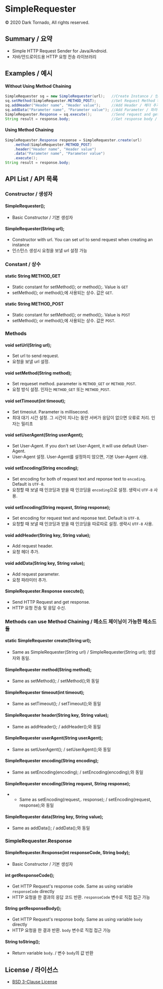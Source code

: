# SimpleRequester
© 2020 Dark Tornado, All rights reserved.

## Summary / 요약
* Simple HTTP Request Sender for Java/Android.
* 자바/안드로이드용 HTTP 요청 전송 라이브러리


## Examples / 예시

#### Without Using Method Chaining
```java
SimpleRequester sq = new SimpleRequester(url);   //Create Instance / 인스턴스 생성
sq.setMethod(SimpleRequester.METHOD_POST);       //Set Request Method type / 요청 방식 설정
sq.addHeader("Header name", "Header value");     //Add Header / 헤더 추가
sq.addData("Parameter name", "Parameter value"); //Add Parameter / 파라미터 추가
SimpleRequester.Response = sq.execute();         //Send request and get response / 요청 전송 및 결과 수신
String result = response.body;                   //Get response body / 요청 결과들 중 내용물 가지고 오기
```
#### Using Method Chaining
```java
SimpleRequester.Response response = SimpleRequester.create(url)
    .method(SimpleRequester.METHOD_POST)
    .header("Header name", "Header value")
    .data("Parameter name", "Parameter value")
    .execute();
String result = response.body;
```


## API List / API 목록

### Constructor / 생성자
####  SimpleRequester();
* Basic Constructor / 기본 생성자
#### SimpleRequester(String url);
* Constructor with url. You can set url to send request when creating an instance
* 인스턴스 생성시 요청을 보낼 url 설정 가능


### Constant / 상수
#### static String METHOD_GET
* Static constant for setMethod(); or method();. Value is `GET`
* setMethod(); or method();에 사용되는 상수. 값은 `GET`.
#### static String METHOD_POST
* Static constant for setMethod(); or method();. Value is `POST`
* setMethod(); or method();에 사용되는 상수. 값은 `POST`.


### Methods
#### void setUrl(String url);
* Set url to send request.
* 요청을 보낼 url 설정.
#### void setMethod(String method);
* Set requeset method. parameter is `METHOD_GET` or `METHOD_POST`.
* 요청 방식 설정. 인자는 `METHOD_GET` 또는 `METHOD_POST`.
#### void setTimeout(int timeout);
* Set timeoiut. Parameter is millisecond.
* 최대 대기 시간 설정. 그 시간이 지나는 동안 서버가 응답이 없으면 오류로 처리. 인자는 밀리초
#### void setUserAgent(String userAgent);
* Set User-Agent. If you don't set User-Agent, it will use default User-Agent.
* User-Agent 설정. User-Agent를 설정하지 않으면, 기본 User-Agent 사용.
#### void setEncoding(String encoding);
* Set encoding for both of request text and reponse text to `encoding`. Default is  `UTF-8`.
* 요청할 때 보낼 때 인코딩과 받을 때 인코딩을 `encoding`으로 설정. 생략시 `UTF-8` 사용.
#### void setEncoding(String request, String response);
* Set encoding for request text and reponse text. Default is  `UTF-8`.
* 요청할 때 보낼 때 인코딩과 받을 때 인코딩을 따로따로 설정. 생략시 `UTF-8` 사용.
#### void addHeader(String key, String value);
* Add request header.
* 요청 헤더 추가.
#### void addData(String key, String value);
* Add request parameter.
* 요청 파라미터 추가.
#### SimpleRequester.Response execute();
* Send HTTP Request and get response.
* HTTP 요청 전송 및 응답 수신.

### Methods can use Method Chaining / 메소드 체이닝이 가능한 메소드들

#### static SimpleRequester create(String url);
* Same as SimpleRequester(String url) / SimpleRequester(String url); 생성자와 동일.
#### SimpleRequester method(String method);
* Same as setMethod(); / setMethod();와 동일
#### SimpleRequester timeout(int timeout);
* Same as setTimeout(); / setTimeout();와 동일
#### SimpleRequester header(String key, String value);
* Same as addHeader(); / addHeader();와 동일
#### SimpleRequester userAgent(String userAgent);
* Same as setUserAgent(); / setUserAgent();와 동일
#### SimpleRequester encoding(String encoding);
* Same as setEncoding(encoding); / setEncoding(encoding);와 동일
#### SimpleRequester encoding(String request, String response);
* * Same as setEncoding(request,. response); / setEncoding(request, response);와 동일
#### SimpleRequester data(String key, String value);
* Same as addData(); / addData();와 동일

### SimpleRequester.Response

####  SimpleRequester.Response(int responseCode, String body);
* Basic Constructor / 기본 생성자

#### int getResponseCode();
* Get HTTP Request's response code. Same as using variable `responseCode` directly
* HTTP 요청을 한 결과의 응답 코드 반환. `responseCode` 변수로 직접 접근 가능
#### String getResponseBody();
* Get HTTP Request's response body. Same as using variable `body` directly
* HTTP 요청을 한 결과 반환. `body` 변수로 직접 접근 가능
#### String toString();
* Return variable `body`. / 변수 `body`의 값 반환

## License / 라이선스
* [BSD 3-Clause License](https://github.com/DarkTornado/SimpleRequester/blob/main/LICENSE)

